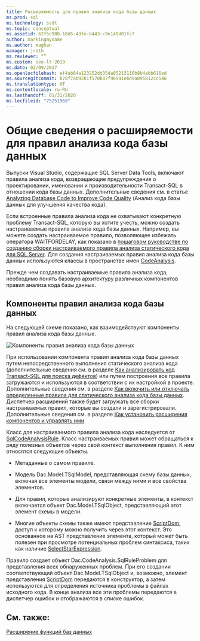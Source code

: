 ```yaml
---
title: Расширяемость для правил анализа кода базы данных
ms.prod: sql
ms.technology: ssdt
ms.topic: conceptual
ms.assetid: 62f5c980-18d5-43fe-b443-c9e149d01fc7
author: markingmyname
ms.author: maghan
manager: jroth
ms.reviewer: “”
ms.custom: seo-lt-2019
ms.date: 02/09/2017
ms.openlocfilehash: ef4ab84a123252dd35da85213110b8b4abb616ad
ms.sourcegitcommit: b78f7ab9281f570b87f96991ebd9a095812cc546
ms.translationtype: HT
ms.contentlocale: ru-RU
ms.lasthandoff: 01/31/2020
ms.locfileid: "75251968"
---
```

# <a name="overview-of-extensibility-for-database-code-analysis-rules"></a>Общие сведения о расширяемости для правил анализа кода базы данных

Выпуски Visual Studio, содержащие SQL Server Data Tools, включают правила анализа кода, возвращающие предупреждения о проектировании, именовании и производительности Transact\-SQL в отношении кода базы данных. Дополнительные сведения см. в статье [Analyzing Database Code to Improve Code Quality](https://msdn.microsoft.com/library/dd172133(v=vs.100).aspx) (Анализ кода базы данных для улучшения качества кода).  
  
Если встроенные правила анализа кода не охватывают конкретную проблему Transact\-SQL, которую вы хотите учесть, можно создать настраиваемые правила анализа кода базы данных. Например, вы можете создать настраиваемое правило, позволяющее избежать оператора WAITFORDELAY, как показано в [пошаговом руководстве по созданию сборки настраиваемого правила анализа статического кода для SQL Server](../ssdt/walkthrough-author-custom-static-code-analysis-rule-assembly.md). Для создания настраиваемых правил анализа кода базы данных используются классы в пространстве имен [CodeAnalysis](https://msdn.microsoft.com/library/microsoft.sqlserver.dac.codeanalysis.aspx).  
  
Прежде чем создавать настраиваемые правила анализа кода, необходимо понять базовую архитектуру различных компонентов правил анализа кода базы данных.  
  
## <a name="database-code-analysis-rules-components"></a>Компоненты правил анализа кода базы данных  
На следующей схеме показано, как взаимодействуют компоненты правил анализа кода базы данных.  
  
![Компоненты правил анализа кода базы данных](../ssdt/media/ssdt-database-code-analysis-rules-components.jpg "Компоненты правил анализа кода базы данных")  
  
При использовании компонента правил анализа кода базы данных путем непосредственного выполнения статического анализа кода (дополнительные сведения см. в разделе [Как анализировать код Transact-SQL для поиска дефектов](https://msdn.microsoft.com/library/dd172119(v=vs.100).aspx)) или путем построения все правила загружаются и используются в соответствии с их настройкой в проекте. Дополнительные сведения см. в разделе [Как включить или отключать определенные правила для статического анализа кода базы данных](https://msdn.microsoft.com/library/dd172131(v=vs.100).aspx). Диспетчер расширений также будет загружать все сборки настраиваемых правил, которые вы создали и зарегистрировали. Дополнительные сведения см. в разделе [Как установить расширения компонентов и управлять ими](../ssdt/how-to-install-and-manage-feature-extensions.md).  
  
Класс для настраиваемого правила анализа кода наследуется от [SqlCodeAnalysisRule](https://msdn.microsoft.com/library/microsoft.sqlserver.dac.codeanalysis.sqlcodeanalysisrule.aspx). Класс настраиваемых правил может обращаться к ряду полезных объектов через свой контекст выполнения правил. К ним относятся следующие объекты.  
  
-   Метаданные о самом правиле.  
  
-   Модель Dac.Model.TSqlModel, представляющая схему базы данных, включая все элементы модели, связи между ними и все свойства элементов.  
  
-   Для правил, которые анализируют конкретные элементы, в контекст включается объект Dac.Model.TSqlObject, представляющий этот элемент схемы в модели.  
  
-   Многие объекты схемы также имеют представление [ScriptDom](https://msdn.microsoft.com/library/microsoft.sqlserver.transactsql.scriptdom.aspx), доступ к которому можно получить через этот контекст. Это основанное на AST представление элемента, который может быть полезен при просмотре потенциальных проблем синтаксиса, таких как наличие [SelectStarExpression](https://msdn.microsoft.com/library/microsoft.sqlserver.transactsql.scriptdom.selectstarexpression.aspx).  
  
Правило создает объект Dac.CodeAnalysis.SqlRuleProblem для представления всех обнаруженных проблем. При его создании соответствующий объект Dac.Model.TSqlObject и, возможно, элемент представления [ScriptDom](https://msdn.microsoft.com/library/microsoft.sqlserver.transactsql.scriptdom.aspx) передаются в конструктор, а затем используются для определения источника проблемы в файлах исходного кода. В конце анализа все эти проблемы передаются в диспетчер ошибок и отображаются в списке ошибок.  
  
## <a name="see-also"></a>См. также:  
[Расширение функций баз данных](../ssdt/extending-the-database-features.md)  
  
